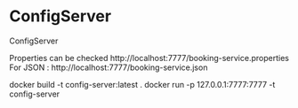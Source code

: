 # ConfigServer
ConfigServer

Properties can be checked http://localhost:7777/booking-service.properties
For JSON : http://localhost:7777/booking-service.json

docker build -t config-server:latest .
docker run -p 127.0.0.1:7777:7777 -t config-server